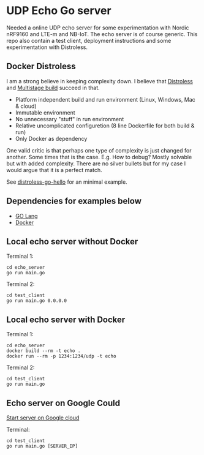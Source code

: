 UDP Echo Go server
==================

Needed a online UDP echo server for some experimentation with Nordic nRF9160 and LTE-m and NB-IoT.
The echo server is of course generic. This repo also contain a test client, deployment instructions and
some experimentation with Distroless.

Docker Distroless
-----------------
I am a strong believe in keeping complexity down. I believe that
[Distroless](https://github.com/GoogleContainerTools/distroless) and
[Multistage build](https://docs.docker.com/develop/develop-images/multistage-build/) succeed in that.
* Platform independent build and run environment (Linux, Windows, Mac & cloud)
* Immutable environment
* No unnecessary "stuff" in run environment
* Relative uncomplicated configuretion (8 line Dockerfile for both build & run)
* Only Docker as dependency

One valid critic is that perhaps one type of complexity is just changed for another.
Some times that is the case. E.g. How to debug?
Mostly solvable but with added complexity. There are no silver bullets but for my case
I would argue that it is a perfect match.

See [distroless-go-hello](distroless-go-hello) for an minimal example.

Dependencies for examples below
--------------------------------
* [GO Lang](https://golang.org/)
* [Docker](https://www.docker.com/)

Local echo server without Docker
--------------------------------
Terminal 1:

	cd echo_server
	go run main.go
	
Terminal 2:

	cd test_client
	go run main.go 0.0.0.0

Local echo server with Docker
--------------------------------
Terminal 1:

	cd echo_server
	docker build --rm -t echo .
	docker run --rm -p 1234:1234/udp -t echo
	
Terminal 2:

	cd test_client
	go run main.go
	
Echo server on Google Could
---------------------------
[Start server on Google cloud](GoogleCloud.md)


Terminal:

	cd test_client
	go run main.go [SERVER_IP]
